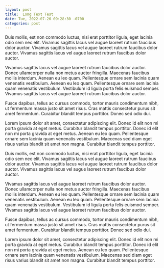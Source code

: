 ```yaml
---
layout: post
title:  Long Text Test
date: Tue, 2022-07-26 09:28:30 -0700
categories: post
---
```


Duis mollis, est non commodo luctus, nisi erat porttitor ligula, eget lacinia odio sem nec elit. Vivamus sagittis lacus vel augue laoreet rutrum faucibus dolor auctor. Vivamus sagittis lacus vel augue laoreet rutrum faucibus dolor auctor. Vivamus sagittis lacus vel augue laoreet rutrum faucibus dolor auctor.Vivamus sagittis lacus vel augue laoreet rutrum faucibus dolor auctor. Donec ullamcorper nulla non metus auctor fringilla. Maecenas faucibus mollis interdum. Aenean eu leo quam. Pellentesque ornare sem lacinia quam venenatis vestibulum. Aenean eu leo quam. Pellentesque ornare sem lacinia quam venenatis vestibulum. Vestibulum id ligula porta felis euismod semper. Vivamus sagittis lacus vel augue laoreet rutrum faucibus dolor auctor.Fusce dapibus, tellus ac cursus commodo, tortor mauris condimentum nibh, ut fermentum massa justo sit amet risus. Cras mattis consectetur purus sit amet fermentum. Curabitur blandit tempus porttitor. Donec sed odio dui.Lorem ipsum dolor sit amet, consectetur adipiscing elit. Donec id elit non mi porta gravida at eget metus. Curabitur blandit tempus porttitor. Donec id elit non mi porta gravida at eget metus. Aenean eu leo quam. Pellentesque ornare sem lacinia quam venenatis vestibulum. Maecenas sed diam eget risus varius blandit sit amet non magna. Curabitur blandit tempus porttitor.

Duis mollis, est non commodo luctus, nisi erat porttitor ligula, eget lacinia odio sem nec elit. Vivamus sagittis lacus vel augue laoreet rutrum faucibus dolor auctor. Vivamus sagittis lacus vel augue laoreet rutrum faucibus dolor auctor. Vivamus sagittis lacus vel augue laoreet rutrum faucibus dolor auctor.Vivamus sagittis lacus vel augue laoreet rutrum faucibus dolor auctor. Donec ullamcorper nulla non metus auctor fringilla. Maecenas faucibus mollis interdum. Aenean eu leo quam. Pellentesque ornare sem lacinia quam venenatis vestibulum. Aenean eu leo quam. Pellentesque ornare sem lacinia quam venenatis vestibulum. Vestibulum id ligula porta felis euismod semper. Vivamus sagittis lacus vel augue laoreet rutrum faucibus dolor auctor.Fusce dapibus, tellus ac cursus commodo, tortor mauris condimentum nibh, ut fermentum massa justo sit amet risus. Cras mattis consectetur purus sit amet fermentum. Curabitur blandit tempus porttitor. Donec sed odio dui.Lorem ipsum dolor sit amet, consectetur adipiscing elit. Donec id elit non mi porta gravida at eget metus. Curabitur blandit tempus porttitor. Donec id elit non mi porta gravida at eget metus. Aenean eu leo quam. Pellentesque ornare sem lacinia quam venenatis vestibulum. Maecenas sed diam eget risus varius blandit sit amet non magna. Curabitur blandit tempus porttitor.